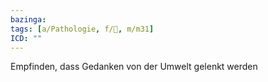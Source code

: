 ```yaml
---
bazinga: 
tags: [a/Pathologie, f/💭, m/m31]
ICD: ""
---
```

Empfinden, dass Gedanken von der Umwelt gelenkt werden